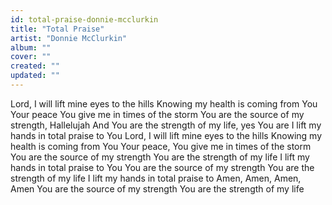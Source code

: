 ```yaml
---
id: total-praise-donnie-mcclurkin
title: "Total Praise"
artist: "Donnie McClurkin"
album: ""
cover: ""
created: ""
updated: ""
---
```


Lord, I will lift mine eyes to the hills
Knowing my health is coming from You
Your peace You give me in times of the storm
You are the source of my strength, Hallelujah
And You are the strength of my life, yes You are
I lift my hands in total praise to You
Lord, I will lift mine eyes to the hills
Knowing my health is coming from You
Your peace, You give me in times of the storm
You are the source of my strength
You are the strength of my life
I lift my hands in total praise to You
You are the source of my strength
You are the strength of my life
I lift my hands in total praise to
Amen, Amen, Amen, Amen
You are the source of my strength
You are the strength of my life
